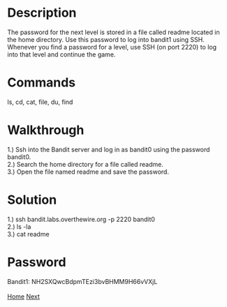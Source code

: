 # Description
The password for the next level is stored in a file called readme located in the home directory. Use this password to log into bandit1 using SSH. Whenever you find a password for a level, use SSH (on port 2220) to log into that level and continue the game.
# Commands
ls, cd, cat, file, du, find
# Walkthrough
1.) Ssh into the Bandit server and log in as bandit0 using the password bandit0. <br />
2.) Search the home directory for a file called readme. <br />
3.) Open the file named readme and save the password.
# Solution
1.) ssh bandit.labs.overthewire.org -p 2220 bandit0 <br />
2.) ls -la <br />
3.) cat readme
# Password
Bandit1: NH2SXQwcBdpmTEzi3bvBHMM9H66vVXjL <br /> <br />
[Home](https://github.com/Spagoooti/OverTheWire-Bandit/blob/main/README.md) [Next](https://github.com/Spagoooti/OverTheWire-Bandit/blob/main/Bandit%201%20-%3E%202.md)
